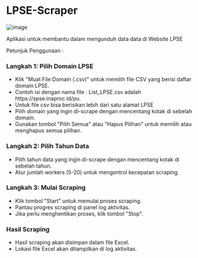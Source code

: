 # LPSE-Scraper

![image](https://github.com/user-attachments/assets/06df5436-2cec-451d-82ce-2d4cc2b0bd2c)

Aplikasi untuk membantu dalam mengunduh data data di Website LPSE

Petunjuk Penggunaan :

<h3>Langkah 1: Pilih Domain LPSE</h3>
            <ul>
                <li>Klik "Muat File Domain (.csv)" untuk memilih file CSV yang berisi daftar domain LPSE.</li>
                <li>Contoh isi dengan nama file : List_LPSE.csv adalah https://spse.inaproc.id/pu.</li>
                <li>Untuk file csv bisa berisikan lebih dari satu alamat LPSE</li>
                <li>Pilih domain yang ingin di-scrape dengan mencentang kotak di sebelah domain.</li>
                <li>Gunakan tombol "Pilih Semua" atau "Hapus Pilihan" untuk memilih atau menghapus semua pilihan.</li>
            </ul>
            <h3>Langkah 2: Pilih Tahun Data</h3>
            <ul>
                <li>Pilih tahun data yang ingin di-scrape dengan mencentang kotak di sebelah tahun.</li>
                <li>Atur jumlah workers (5-20) untuk mengontrol kecepatan scraping.</li>
            </ul>
            <h3>Langkah 3: Mulai Scraping</h3>
            <ul>
                <li>Klik tombol "Start" untuk memulai proses scraping.</li>
                <li>Pantau progres scraping di panel log aktivitas.</li>
                <li>Jika perlu menghentikan proses, klik tombol "Stop".</li>
            </ul>
            <h3>Hasil Scraping</h3>
            <ul>
                <li>Hasil scraping akan disimpan dalam file Excel.</li>
                <li>Lokasi file Excel akan ditampilkan di log aktivitas.</li>
            </ul>
